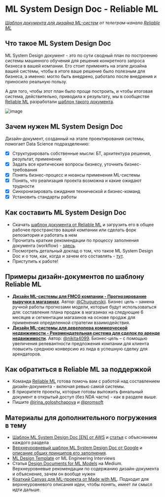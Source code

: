 # ML System Design Doc - Reliable ML
*[Шаблон документа для дизайна ML-систем](https://github.com/IrinaGoloshchapova/ml_system_design_doc_ru/blob/main/ML_System_Design_Doc_Template.md) от телеграм-канала [Reliable ML](https://t.me/reliable_ml)*   


## Что такое ML System Design Doc

ML System Design документ - это по сути сводный план по построению системы машинного обучения для решения конкретного запроса бизнеса в вашей компании. 
Его стоит применять на этапе дизайна вашей системы, чтобы в итоге ваше решение было полезным для бизнеса, а именно: могло быть внедрено, работало после внедрения и приносило реальную пользу.  

А для того, чтобы этот план было проще построить, и чтобы итоговая система, действительно, приводила к результату, мы в сообществе [Reliable ML](https://t.me/reliable_ml) разработали [шаблон такого документа](https://github.com/IrinaGoloshchapova/ml_system_design_doc_ru/blob/main/ML_System_Design_Doc_Template.md).  

![image](https://user-images.githubusercontent.com/12476970/227248587-11e2f92f-51ad-4edb-9eab-1dc4b8f8e902.png)

## Зачем нужен ML System Design Doc

Дизайн-документ, созданный на этапе проектирования системы, помогает Data Science подразделению:  

* [x] Структурировать собственные мысли: БТ, архитектура решения, результат, применение   
* [x] Задать все критические вопросы бизнесу, уточнить бизнес-требования  
* [x] Понять бизнес-процесс и нюансы применения ML-системы  
* [x] Понять, что реализация проекта возможна и какие ожидают трудности  
* [x] Синхронизировать ожидания технической и бизнес-команд  
* [x] Установить стандарты работы  

## Как составить ML System Design Doc

- Скачать [шаблон документа от Reliable ML](https://github.com/IrinaGoloshchapova/ml_system_design_doc_ru/blob/main/ML_System_Design_Doc_Template.md) и загрузить его в общее рабочее пространство вашей компании или сделать форк репозитория и работать в нем
- Прочитать краткие рекомендации по процессу заполнения документа (workflow) - [здесь](https://github.com/IrinaGoloshchapova/ml_system_design_doc_ru/blob/main/ML_System_Design_Doc_Workflow.md).  
- Посмотреть детальный доклад о том, что такое ML System Design Doc и о том, как, когда и зачем его составлять - [тут](https://www.youtube.com/watch?v=PW9TGNr1Vqk).  
- Приступить к работе!  
 
## Примеры дизайн-документов по шаблону Reliable ML

- [**Дизайн ML-системы для FMCG компании - Прогнозирование выручки в магазинах**](https://github.com/Chuguevskij/ml_system_design_doc_Revenue_in_shops). Автор: [@Chuguevskij](https://github.com/Chuguevskij).  Бизнес цель – замена ручной работы прогнозами модели, которые будут использоваться для: составления плана продаж в магазинах на следующие 6 месяцев и сегментации магазинов на основе продаж для применения определенной стратегии взаимодействия.  
- [**Дизайн ML-системы для девелопера коммерческой недвижимости - Рекомендательная система для сделок по аренде недвижимости**](https://github.com/nikita4099/otelit/blob/main/README.md). Автор: [@nikita4099](https://github.com/nikita4099). Бизнес-цель – с помощью увеличения релевантности предложения компании для клиента повысить среднюю конверсию из лида в успешную сделку для арендаторов.  

## Как обратиться в Reliable ML за поддержкой

- Команда [Reliable ML](https://t.me/reliable_ml) готова помочь вам с работой над составлением дизайн-документа - включая ревью самой системы.  
- В приоритете проекты, которые готовы выложить финальный документ в открытый доступ (без NDA части) - как в разделе выше.  
- Пишите [@irina_goloshchapova](https://t.me/irina_goloshchapova) и [@promsoft](https://t.me/promsoft)  
  
## Материалы для дополнительного погружения в тему  
- [Шаблон ML System Design Doc [EN] от AWS](https://github.com/eugeneyan/ml-design-docs) и [статья](https://eugeneyan.com/writing/ml-design-docs/) с объяснением каждого раздела  
- [Верхнеуровневый шаблон ML System Design Doc от Google](https://towardsdatascience.com/the-undeniable-importance-of-design-docs-to-data-scientists-421132561f3c) и [описание общих принципов его заполнения](https://towardsdatascience.com/understanding-design-docs-principles-for-achieving-data-scientists-53e6d5ad6f7e).
- [ML Design Template](https://www.mle-interviews.com/ml-design-template) от ML Engineering Interviews  
- Статья [Design Documents for ML Models](https://medium.com/people-ai-engineering/design-documents-for-ml-models-bbcd30402ff7) на Medium. Верхнеуровневые рекомендации по содержанию дизайн-документа и объяснение, зачем он вообще нужен  
- [Краткий Canvas для ML-проекта от Made with ML](https://madewithml.com/courses/mlops/design/#timeline). Подходит для верхнеуровневого описания идеи, чтобы понять, имеет ли смысл идти дальше.  
